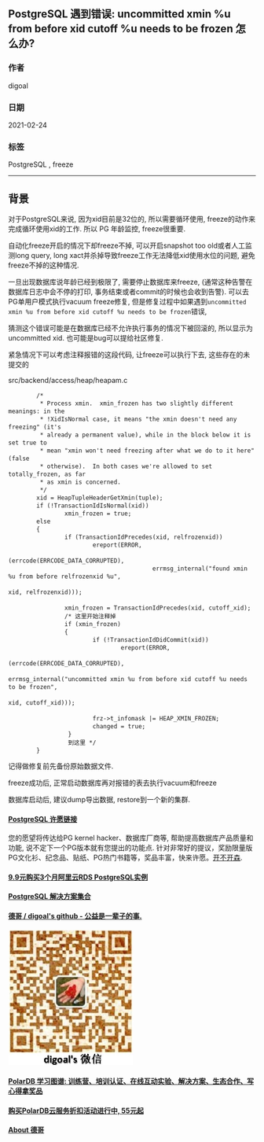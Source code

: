 ## PostgreSQL 遇到错误: uncommitted xmin %u from before xid cutoff %u needs to be frozen 怎么办?   
          
### 作者          
digoal          
          
### 日期          
2021-02-24          
          
### 标签          
PostgreSQL , freeze       
          
----          
          
## 背景       
  
对于PostgreSQL来说, 因为xid目前是32位的, 所以需要循环使用, freeze的动作来完成循环使用xid的工作. 所以 PG 年龄监控, freeze很重要.   
  
自动化freeze开启的情况下却freeze不掉, 可以开启snapshot too old或者人工监测long query, long xact并杀掉导致freeze工作无法降低xid使用水位的问题, 避免freeze不掉的这种情况.  
  
一旦出现数据库说年龄已经到极限了, 需要停止数据库来freeze, (通常这种告警在数据库日志中会不停的打印, 事务结束或者commit的时候也会收到告警). 可以去PG单用户模式执行vacuum freeze修复, 但是修复过程中如果遇到```uncommitted xmin %u from before xid cutoff %u needs to be frozen```错误,  
  
猜测这个错误可能是在数据库已经不允许执行事务的情况下被回滚的, 所以显示为uncommitted xid. 也可能是bug可以提给社区修复.   
  
紧急情况下可以考虑注释报错的这段代码, 让freeze可以执行下去, 这些存在的未提交的  
  
src/backend/access/heap/heapam.c   
  
  
```  
        /*  
         * Process xmin.  xmin_frozen has two slightly different meanings: in the  
         * !XidIsNormal case, it means "the xmin doesn't need any freezing" (it's  
         * already a permanent value), while in the block below it is set true to  
         * mean "xmin won't need freezing after what we do to it here" (false  
         * otherwise).  In both cases we're allowed to set totally_frozen, as far  
         * as xmin is concerned.  
         */  
        xid = HeapTupleHeaderGetXmin(tuple);  
        if (!TransactionIdIsNormal(xid))  
                xmin_frozen = true;  
        else  
        {  
                if (TransactionIdPrecedes(xid, relfrozenxid))  
                        ereport(ERROR,  
                                        (errcode(ERRCODE_DATA_CORRUPTED),  
                                         errmsg_internal("found xmin %u from before relfrozenxid %u",  
                                                                         xid, relfrozenxid)));  
  
                xmin_frozen = TransactionIdPrecedes(xid, cutoff_xid);  
                /* 这里开始注释掉  
                if (xmin_frozen)  
                {  
                        if (!TransactionIdDidCommit(xid))  
                                ereport(ERROR,  
                                                (errcode(ERRCODE_DATA_CORRUPTED),  
                                                 errmsg_internal("uncommitted xmin %u from before xid cutoff %u needs to be frozen",  
                                                                                 xid, cutoff_xid)));  
  
                        frz->t_infomask |= HEAP_XMIN_FROZEN;  
                        changed = true;  
                 }  
                 到这里 */
        }  
```  
  
记得做修复前先备份原始数据文件.  
  
freeze成功后, 正常启动数据库再对报错的表去执行vacuum和freeze  
  
数据库启动后, 建议dump导出数据, restore到一个新的集群.  
    
  
#### [PostgreSQL 许愿链接](https://github.com/digoal/blog/issues/76 "269ac3d1c492e938c0191101c7238216")
您的愿望将传达给PG kernel hacker、数据库厂商等, 帮助提高数据库产品质量和功能, 说不定下一个PG版本就有您提出的功能点. 针对非常好的提议，奖励限量版PG文化衫、纪念品、贴纸、PG热门书籍等，奖品丰富，快来许愿。[开不开森](https://github.com/digoal/blog/issues/76 "269ac3d1c492e938c0191101c7238216").  
  
  
#### [9.9元购买3个月阿里云RDS PostgreSQL实例](https://www.aliyun.com/database/postgresqlactivity "57258f76c37864c6e6d23383d05714ea")
  
  
#### [PostgreSQL 解决方案集合](https://yq.aliyun.com/topic/118 "40cff096e9ed7122c512b35d8561d9c8")
  
  
#### [德哥 / digoal's github - 公益是一辈子的事.](https://github.com/digoal/blog/blob/master/README.md "22709685feb7cab07d30f30387f0a9ae")
  
  
![digoal's wechat](../pic/digoal_weixin.jpg "f7ad92eeba24523fd47a6e1a0e691b59")
  
  
#### [PolarDB 学习图谱: 训练营、培训认证、在线互动实验、解决方案、生态合作、写心得拿奖品](https://www.aliyun.com/database/openpolardb/activity "8642f60e04ed0c814bf9cb9677976bd4")
  
  
#### [购买PolarDB云服务折扣活动进行中, 55元起](https://www.aliyun.com/activity/new/polardb-yunparter?userCode=bsb3t4al "e0495c413bedacabb75ff1e880be465a")
  
  
#### [About 德哥](https://github.com/digoal/blog/blob/master/me/readme.md "a37735981e7704886ffd590565582dd0")
  
